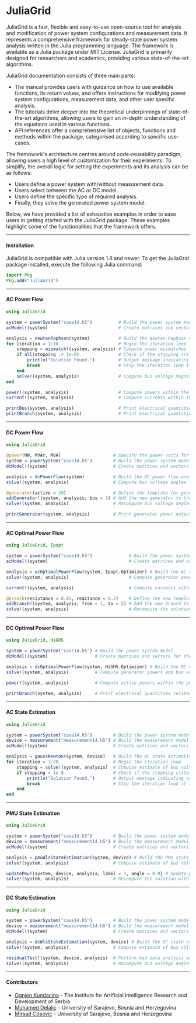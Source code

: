 JuliaGrid
=============

JuliaGrid is a fast, flexible and easy-to-use open-source tool for analysis and modification of power system configurations and measurement data. It represents a comprehensive framework for steady-state power system analysis written in the Julia programming language. The framework is available as a Julia package under MIT License. JuliaGrid is primarily designed for  researchers and academics, providing various state-of-the-art algorithms.

JuliaGrid documentation consists of three main parts:
* The manual provides users with guidance on how to use available functions, its return values, and offers instructions for modifying power system configurations, measurement data, and other user specific analysis.
* The tutorials delve deeper into the theoretical underpinnings of state-of-the-art algorithms, allowing users to gain an in-depth understanding of the equations used in various functions.
* API references offer a comprehensive list of objects, functions and methods within the package, categorised according to specific use-cases.

The fremowork's architecture centres around code-reusability paradigm, allowing users a high level of customization for their experiments. To simplify, the overall logic for setting the experiments and its analysis can be as follows:
* Users define a power system with/without measurement data.
* Users select between the AC or DC model.
* Users define the specific type of required analysis.
* Finally, they solve the generated power system model.

Below, we have provided a list of exhaustive examples in order to ease users in getting started with the JuliaGrid package. These examples highlight some of the functionalities that the framework offers.

---

#### Installation
JuliaGrid is compatible with Julia version 1.8 and newer. To get the JuliaGrid package installed, execute the following Julia command:
```julia
import Pkg
Pkg.add("JuliaGrid")
```

---

#### AC Power Flow
```julia
using JuliaGrid

system = powerSystem("case14.h5")          # Build the power system model
acModel!(system)                           # Create matrices and vectors for the AC model

analysis = newtonRaphson(system)           # Build the Newton-Raphson method
for iteration = 1:10                       # Begin the iteration loop
    stopping = mismatch!(system, analysis) # Compute power mismatches
    if all(stopping .< 1e-8)               # Check if the stopping criterion is met
        println("Solution Found.")         # Output message indicating convergence
        break                              # Stop the iteration loop if the criterion is met
    end
    solve!(system, analysis)               # Compute bus voltage magnitudes and angles
end

power!(system, analysis)                   # Compute powers within the power system
current!(system, analysis)                 # Compute currents within the power system

printBus(system, analysis)                 # Print electrical quantities related to buses
printBranch(system, analysis)              # Print electrical quantities related to branches
```

---

#### DC Power Flow
```julia
using JuliaGrid

@power(MW, MVAr, MVA)                    # Specify the power units for input data
system = powerSystem("case14.h5")        # Build the power system model
dcModel!(system)                         # Create matrices and vectors for the DC model

analysis = dcPowerFlow(system)           # Build the DC power flow analysis
solve!(system, analysis)                 # Compute bus voltage angles

@generator(active = 20)                  # Define the template for generators
addGenerator!(system, analysis; bus = 1) # Add the new generator to the power system
solve!(system, analysis)                 # Recompute bus voltage angles with the updated model

printGenerator(system, analysis)         # Print generator power outputs
```

---

#### AC Optimal Power Flow
```julia
using JuliaGrid, Ipopt

system = powerSystem("case14.h5")              # Build the power system model
acModel!(system)                               # Create matrices and vectors for the AC model

analysis = acOptimalPowerFlow(system, Ipopt.Optimizer) # Build the AC optimal power flow model
solve!(system, analysis)                       # Compute generator powers and bus voltages

current!(system, analysis)                     # Compute currents within the power system

@branch(resistance = 0.01, reactance = 0.2)    # Define the new template for branches
addBranch!(system, analysis; from = 1, to = 5) # Add the new branch to the power system
solve!(system, analysis)                       # Recompute the solution with the updated model
```

---

#### DC Optimal Power Flow
```julia
using JuliaGrid, HiGHS

system = powerSystem("case14.h5") # Build the power system model
dcModel!(system)                  # Create matrices and vectors for the DC model

analysis = dcOptimalPowerFlow(system, HiGHS.Optimizer) # Build the DC optimal power flow model
solve!(system, analysis)          # Compute generator powers and bus voltages

power!(system, analysis)          # Compute active powers within the power system

printBranch(system, analysis)     # Print electrical quantities related to branches
```

---

#### AC State Estimation
```julia
using JuliaGrid

system = powerSystem("case14.h5")        # Build the power system model
device = measurement("measurement14.h5") # Build the measurement model
acModel!(system)                         # Create matrices and vectors for the AC model

analysis = gaussNewton(system, device)   # Build the AC state estimation model
for iteration = 1:20                     # Begin the iteration loop
    stopping = solve!(system, analysis)  # Compute estimate of bus voltages
    if stopping < 1e-8                   # Check if the stopping criterion is met
        println("Solution Found.")       # Output message indicating convergence
        break                            # Stop the iteration loop if the criterion is met
    end
end
```

---

#### PMU State Estimation
```julia
using JuliaGrid

system = powerSystem("case14.h5")        # Build the power system model
device = measurement("measurement14.h5") # Build the measurement model
acModel!(system)                         # Create matrices and vectors for the AC model

analysis = pmuWlsStateEstimation(system, device) # Build the PMU state estimation model
solve!(system, analysis)                 # Compute estimate of bus voltages

updatePmu!(system, device, analysis; label = 1, angle = 0.0) # Update phasor measurement
solve!(system, analysis)                 # Recompute the solution with the updated model
```

---

#### DC State Estimation
```julia
using JuliaGrid

system = powerSystem("case14.h5")        # Build the power system model
device = measurement("measurement14.h5") # Build the measurement model
dcModel!(system)                         # Create matrices and vectors for the DC model

analysis = dcWlsStateEstimation(system, device) # Build the DC state estimation model
solve!(system, analysis)                 # Compute estimate of bus voltage angles

residualTest!(system, device, analysis)  # Perform bad data analysis and remove outlier
solve!(system, analysis)                 # Recompute bus voltage angles with the updated model
```

---

#### Contributors
 - [Ognjen Kundacina](https://www.linkedin.com/in/ognjen-kundacina-machine-learning-guy/) - The Institute for Artificial Intelligence Research and Development of Serbia
 - [Muhamed Delalic](https://www.linkedin.com/in/muhameddelalic/) - University of Sarajevo, Bosnia and Herzegovina
 - [Mirsad Cosovic](https://www.linkedin.com/in/mirsad-cosovic-5a4972a9/) - University of Sarajevo, Bosnia and Herzegovina
